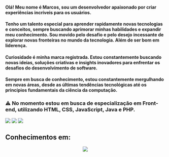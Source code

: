 #### Olá! Meu nome é Marcos, sou um desenvolvedor apaixonado por criar experiências incríveis para os usuários. 
#### Tenho um talento especial para aprender rapidamente novas tecnologias e conceitos, sempre buscando aprimorar minhas habilidades e expandir meu conhecimento. Sou movido pelo desafio e pelo desejo incessante de explorar novas fronteiras no mundo da tecnologia. Além de ser bom em liderença.
#### Curiosidade é minha marca registrada. Estou constantemente buscando novas ideias, soluções criativas e insights inovadores para enfrentar os desafios do desenvolvimento de software.
#### Sempre em busca de conhecimento, estou constantemente mergulhando em novas áreas, desde as últimas tendências tecnológicas até os princípios fundamentais da ciência da computação.

### ⚠️ No momento estou em busca de especialização em Front-end, utilizando HTML, CSS, JavaScript, Java e PHP.
<div> 
   <a href="https://www.linkedin.com/in/marcos-vinicius-costa-coelho/" target="_blank"><img src="https://img.shields.io/badge/-LinkedIn-%230077B5?style=for-the-badge&logo=linkedin&logoColor=white" target="_blank"></a> 
  <a href="https://www.instagram.com/marcos__vinicius16/" target="_blank"><img src="https://img.shields.io/badge/-Instagram-%23E4405F?style=for-the-badge&logo=instagram&logoColor=white" target="_blank"></a>
  <a href = "mailto:marcos.v.c.c1612@gmail.com"><img src="https://img.shields.io/badge/-Gmail-%23333?style=for-the-badge&logo=gmail&logoColor=red" target="_blank"></a>
  
</div>

## Conhecimentos em:
</div>
<p align="center">
  <a href="https://skillicons.dev">
    <img src="https://skillicons.dev/icons?i=git,c,bootstrap,css,eclipse,figma,html,java,js,linux,mysql,py,pycharm,vscode," />
  </a>
</p>


